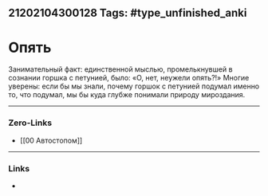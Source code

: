 21202104300128
Tags: #type_unfinished_anki
---
# Опять

Занимательный факт: единственной мыслью, промелькнувшей в сознании горшка с петунией, было: «О, нет, неужели опять?!» Многие уверены: если бы мы знали, почему горшок с петунией подумал именно то, что подумал, мы бы куда глубже понимали природу мироздания.

---
### Zero-Links
- [[00 Автостопом]]
---
### Links
-